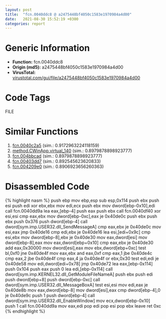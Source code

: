 ```yaml
---
layout: post
title:  "fcn.0040ddc8 @ a2475448bf4050c1583e1970984a4d00"
date:   2021-08-30 15:52:19 +0300
categories: report
---
```


# Generic Information
- **Function:** fcn.0040ddc8
- **Origin (md5):** a2475448bf4050c1583e1970984a4d00
- **VirusTotal:** [virustotal.com/gui/file/a2475448bf4050c1583e1970984a4d00][virustotal_ref]

# Code Tags
<span class="tag" id="FILE">FILE</span>


# Similar Functions

1. [fcn.0040c2a5][similar_1_ref] (sim.: 0.9172963224118159)
2. [method.CWinApp.virtual\_140][similar_2_ref] (sim.: 0.8979878898923777)
3. [fcn.004bbcad][similar_3_ref] (sim.: 0.8979878898923777)
4. [fcn.00403dd7][similar_4_ref] (sim.: 0.892545623620833)
5. [fcn.004209e0][similar_5_ref] (sim.: 0.8906923656260363)


# Disassembled Code

{% highlight nasm %}
push ebp
mov ebp,esp
sub esp,0x114
push ebx
push esi
push edi
xor ebx,ebx
mov edi,ecx
push ebx
mov dword[ebp-0x10],edi
call fcn.0040dd9a
lea eax,[ebp-4]
push eax
push ebx
call fcn.0040df40
xor esi,esi
cmp eax,ebx
mov dword[ebp-0xc],eax
je 0x40de0c
push ebx
push ebx
push 0x376
push dword[ebp-4]
call dword[sym.imp.USER32.dll_SendMessageA]
cmp eax,ebx
je 0x40de0c
mov esi,eax
jmp 0x40de16
cmp edi,ebx
je 0x40de16
lea esi,[edi+0x9c]
cmp esi,ebx
mov dword[ebp-8],ebx
je 0x40de30
mov eax,dword[esi]
mov dword[ebp-8],eax
mov eax,dword[ebp+0x10]
cmp eax,ebx
je 0x40de30
add eax,0x30000
mov dword[esi],eax
mov ebx,dword[ebp+0xc]
test bl,0xf0
jne 0x40de4f
mov eax,ebx
and eax,0xf
cmp eax,1
jbe 0x40de4c
cmp eax,2
jbe 0x40de4f
cmp eax,4
ja 0x40de4f
or ebx,0x30
test edi,edi
je 0x40de58
mov edi,dword[edi+0x78]
jmp 0x40de72
lea eax,[ebp-0x114]
push 0x104
push eax
push 0
lea edi,[ebp-0x114]
call dword[sym.imp.KERNEL32.dll_GetModuleFileNameA]
push ebx
push edi
push dword[ebp+8]
push dword[ebp-0xc]
call dword[sym.imp.USER32.dll_MessageBoxA]
test esi,esi
mov edi,eax
je 0x40de8b
mov eax,dword[ebp-8]
mov dword[esi],eax
cmp dword[ebp-4],0
je 0x40de9c
push 1
push dword[ebp-4]
call dword[sym.imp.USER32.dll_EnableWindow]
mov ecx,dword[ebp-0x10]
push 1
call fcn.0040dd9a
mov eax,edi
pop edi
pop esi
pop ebx
leave 
ret 0xc
{% endhighlight %}


[similar_1_ref]: /report/fcn.0040c2a5@d4e56c7d970c209a3a2b3c4b4cc5e586
[similar_2_ref]: /report/method.CWinApp.virtual_140@3e981d1767f44f5fe2446a49ffe52f4e
[similar_3_ref]: /report/fcn.004bbcad@3e981d1767f44f5fe2446a49ffe52f4e
[similar_4_ref]: /report/fcn.00403dd7@73677cb40830e94fbfb5483ff33e40b9
[similar_5_ref]: /report/fcn.004209e0@59aef7c08025d70f84c85db2092fc99e
[virustotal_ref]: https://www.virustotal.com/gui/file/a2475448bf4050c1583e1970984a4d00